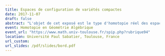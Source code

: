 ```yaml
---
title: Espaces de configuration de variétés compactes
date: 2017-11-07
draft: false
abstract: "L'objet de cet exposé est le type d'homotopie réel des espaces de configuration de variétés compactes simplement connexes, avec ou sans bord. Sous certaines conditions, nous donnons un modèle réel explicite de ces espaces de configuration et qui ne dépend que du type d'homotopie réel de la variété donnée. De plus, nous étudions l'action des opérades des petits disques sur les espaces de configuration, et nous démontrons que le modèle est compatible avec cet action. Dans le cas des variétés à bord, nous démontrons aussi que le modèle est compatible avec l'action des opérades Swiss-Cheese."
event: Homotopie en Géométrie Algébrique
event_url: "https://www.math.univ-toulouse.fr/spip.php?rubrique94"
location: Université Paul Sabatier, Toulouse, France
url_custom:
url_slides: /pdf/slides/bord.pdf
---
```

